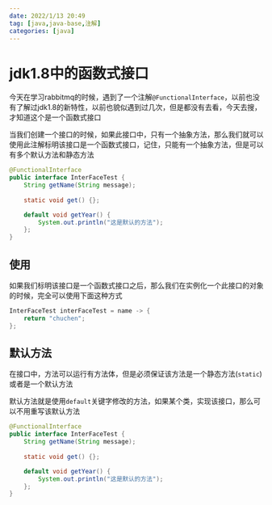 ```yaml
---
date: 2022/1/13 20:49
tag: [java,java-base,注解]
categories: [java]
---
```


# jdk1.8中的函数式接口

今天在学习rabbitmq的时候，遇到了一个注解`@FunctionalInterface`，以前也没有了解过jdk1.8的新特性，以前也貌似遇到过几次，但是都没有去看，今天去搜，才知道这个是一个函数式接口

当我们创建一个接口的时候，如果此接口中，只有一个抽象方法，那么我们就可以使用此注解标明该接口是一个函数式接口，记住，只能有一个抽象方法，但是可以有多个默认方法和静态方法



```java
@FunctionalInterface
public interface InterFaceTest {
    String getName(String message);
    
    static void get() {};

    default void getYear() {
        System.out.println("这是默认的方法");
    };
}
```



## 使用

如果我们标明该接口是一个函数式接口之后，那么我们在实例化一个此接口的对象的时候，完全可以使用下面这种方式

```java
InterFaceTest interFaceTest = name -> {
    return "chuchen";
};
```



## 默认方法

在接口中，方法可以运行有方法体，但是必须保证该方法是一个静态方法(`static`)或者是一个默认方法

默认方法就是使用`default`关键字修改的方法，如果某个类，实现该接口，那么可以不用重写该默认方法

```java
@FunctionalInterface
public interface InterFaceTest {
    String getName(String message);
    
    static void get() {};

    default void getYear() {
        System.out.println("这是默认的方法");
    };
}
```

